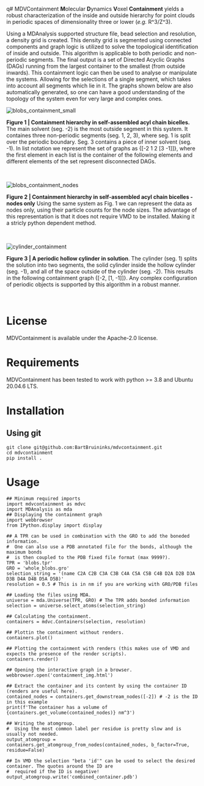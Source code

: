 q# MDVContainment
**M**olecular **D**ynamics **V**oxel **Containment** yields a robust characterization of the inside and outside hierarchy for point clouds in periodic spaces of dimensionality three or lower (*e.g.* R^3/Z^3).

Using a MDAnalysis supported structure file, bead selection and resolution, a density grid is created. This density grid is segmented using connected components and graph logic is utilized to solve the topological identification of inside and outside. This algorithm is applicable to both periodic and non-periodic segments. The final output is a set of Directed Acyclic Graphs (DAGs) running from the largest container to the smallest (from outside inwards). This containment logic can then be used to analyse or manipulate the systems. Allowing for the selections of a single segment, which takes into account all segments which lie in it. The graphs shown below are also automatically generated, so one can have a good understanding of the topology of the system even for very large and complex ones.   

![blobs_containment_small](https://github.com/BartBruininks/mdvcontainment/assets/1488903/be5fff63-a967-47c2-a933-a3ecb7dcd5de)

**Figure 1 | Containment hierarchy in self-assembled acyl chain bicelles.** The main solvent (seg. -2) is the most outside segment in this system. It containes three non-periodic segments (seg. 1, 2, 3), where seg. 1 is split over the periodic boundary. Seg. 3 contains a piece of inner solvent (seg. -1). In list notation we represent the set of graphs as {[-2 1 2 [3 -1]]}, where the first element in each list is the container of the following elements and different elements of the set represent disconnected DAGs.

$~$

![blobs_containment_nodes](https://github.com/BartBruininks/mdvcontainment/assets/1488903/3769a16d-1beb-45a1-8e98-6e9eac088a4a)

**Figure 2 | Containment hierarchy in self-assembled acyl chain bicelles - nodes only** Using the same system as Fig. 1 we can represent the data as nodes only, using their particle counts for the node sizes. The advantage of this representation is that it does not require VMD to be installed. Making it a stricly python dependent method.

$~$

![cylinder_containment](https://github.com/BartBruininks/mdvcontainment/assets/1488903/da3d8cdb-682f-4fe3-b7dc-bced188b390d)
 
**Figure 3 | A periodic hollow cylinder in solution**. The cylinder (seg. 1) splits the solution into two segments, the solid cylinder inside the hollow cylinder (seg. -1), and all of the space outside of the cylinder (seg. -2). This results in the following containment graph {[-2, [1, -1]]}. Any complex configuration of periodic objects is supported by this algorithm in a robust manner.

$~$

# License
MDVContainment is available under the Apache-2.0 license.

# Requirements
MDVContainment has been tested to work with python >= 3.8 and Ubuntu 20.04.6 LTS. 

# Installation
## Using git
```
git clone git@github.com:BartBruininks/mdvcontainment.git
cd mdvcontainment
pip install .
```
# Usage
```
## Minimum required imports
import mdvcontainment as mdvc
import MDAnalysis as mda
## Displaying the containment graph
import webbrowser
from IPython.display import display

## A TPR can be used in combination with the GRO to add the boneded information.
#  One can also use a PDB annotated file for the bonds, although the maximum bonds
#  is then coupled to the PDB fixed file format (max 9999?).
TPR = 'blobs.tpr'
GRO = 'whole_blobs.gro'
selection_string = '(name C2A C2B C3A C3B C4A C5A C5B C4B D2A D2B D3A D3B D4A D4B D5A D5B)'
resolution = 0.5 # This is in nm if you are working with GRO/PDB files

## Loading the files using MDA.
universe = mda.Universe(TPR, GRO) # The TPR adds bonded information
selection = universe.select_atoms(selection_string)

## Calculating the containment.
containers = mdvc.Containers(selection, resolution)

## Plottin the containment without renders.
containers.plot()

## Plotting the containment with renders (this makes use of VMD and expects the presence of the render scripts).
containers.render()

## Opening the interactive graph in a browser.
webbrowser.open('containment_img.html')

## Extract the container and its content by using the container ID (renders are useful here).
contained_nodes = containers.get_downstream_nodes([-2]) # -2 is the ID in this example
print(f'The container has a volume of {containers.get_volume(contained_nodes)} nm^3')

## Writing the atomgroup. 
#  Using the most common label per residue is pretty slow and is usually not needed.
output_atomgroup = containers.get_atomgroup_from_nodes(contained_nodes, b_factor=True, residue=False)

## In VMD the selection "beta 'id'" can be used to select the desired container. The quotes around the ID are
#  required if the ID is negative! 
output_atomgroup.write('combined_container.pdb')
```
